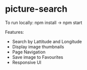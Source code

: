 # picture-search
 
To run locally:
npm install -> npm start

Features:
- Search by Lattitude and Longitude
- Display image thumbnails
- Page Navigation
- Save image to Favourites
- Responsive UI
